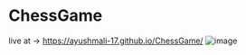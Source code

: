 # ChessGame
live at ->  https://ayushmali-17.github.io/ChessGame/
![image](https://github.com/user-attachments/assets/ff70a169-4711-4a83-84f3-75bc80e7d053)
